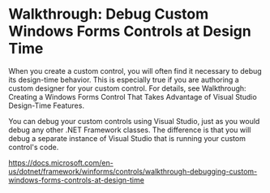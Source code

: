# Walkthrough: Debug Custom Windows Forms Controls at Design Time

When you create a custom control, you will often find it necessary to debug its design-time behavior. This is especially true if you are authoring a custom designer for your custom control. For details, see Walkthrough: Creating a Windows Forms Control That Takes Advantage of Visual Studio Design-Time Features.

You can debug your custom controls using Visual Studio, just as you would debug any other .NET Framework classes. The difference is that you will debug a separate instance of Visual Studio that is running your custom control's code.

<https://docs.microsoft.com/en-us/dotnet/framework/winforms/controls/walkthrough-debugging-custom-windows-forms-controls-at-design-time>
